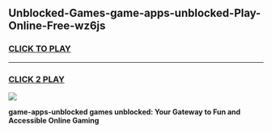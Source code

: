 
## Unblocked-Games-game-apps-unblocked-Play-Online-Free-wz6js
<h3>
<a href="https://premium76.site?title=game-apps-unblocked&ref=26A">CLICK TO PLAY</a></h3>
<hr>

<h3>
<a href="https://premium76.site?title=game-apps-unblocked&ref=26A">CLICK 2 PLAY</a>
  
</h3>

<a href="https://premium76.site?title=game-apps-unblocked&ref=26A"><img src="https://clearcache.store/games.png"></a>


**game-apps-unblocked games unblocked: Your Gateway to Fun and Accessible Online Gaming**
